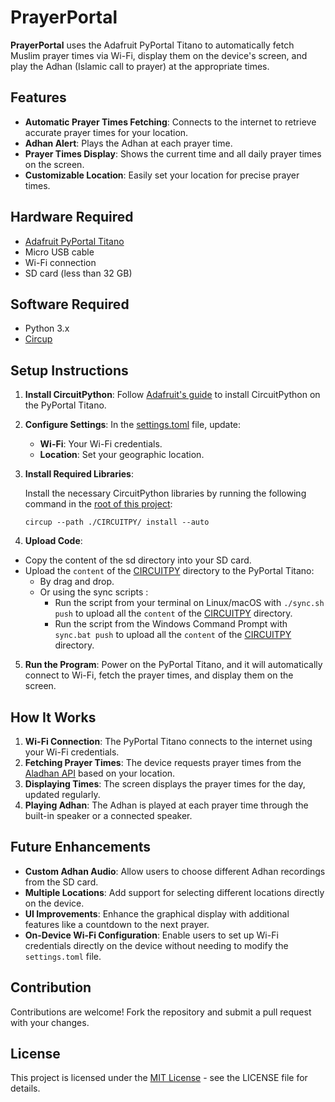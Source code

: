 # PrayerPortal

**PrayerPortal** uses the Adafruit PyPortal Titano to automatically fetch Muslim prayer times via Wi-Fi, display them on
the device's screen, and play the Adhan (Islamic call to prayer) at the appropriate times.

## Features

- **Automatic Prayer Times Fetching**: Connects to the internet to retrieve accurate prayer times for your location.
- **Adhan Alert**: Plays the Adhan at each prayer time.
- **Prayer Times Display**: Shows the current time and all daily prayer times on the screen.
- **Customizable Location**: Easily set your location for precise prayer times.

## Hardware Required

- [Adafruit PyPortal Titano](https://learn.adafruit.com/adafruit-pyportal-titano)
- Micro USB cable
- Wi-Fi connection
- SD card (less than 32 GB)

## Software Required

- Python 3.x
- [Circup](https://learn.adafruit.com/keep-your-circuitpython-libraries-on-devices-up-to-date-with-circup/overview)

[//]: # (## Required Libraries)

[//]: # ()
[//]: # (- [Adafruit CircuitPython PyPortal]&#40;https://github.com/adafruit/Adafruit_CircuitPython_PyPortal&#41;)

## Setup Instructions

1. **Install CircuitPython**:
   Follow [Adafruit's guide](https://learn.adafruit.com/adafruit-pyportal-titano/circuitpython) to install CircuitPython
   on the PyPortal Titano.

2. **Configure Settings**:
   In the [settings.toml](CIRCUITPY/settings.toml) file, update:
   
    - **Wi-Fi**: Your Wi-Fi credentials.
    - **Location**: Set your geographic location.

3. **Install Required Libraries**:
   
   Install the necessary CircuitPython libraries by running the following command in the [root of this project](./):
   
   ```cli
   circup --path ./CIRCUITPY/ install --auto
   ```

4. **Upload Code**: 
- Copy the content of the sd directory into your SD card.
- Upload the `content` of the [CIRCUITPY](CIRCUITPY) directory to the PyPortal Titano: 
    - By drag and drop.
    - Or using the sync scripts :
       - Run the script from your terminal on Linux/macOS with `./sync.sh push` to upload all the `content` of the [CIRCUITPY](CIRCUITPY) directory.
       - Run the script from the Windows Command Prompt with `sync.bat push` to upload all the `content` of the [CIRCUITPY](CIRCUITPY) directory.

5. **Run the Program**: Power on the PyPortal Titano, and it will automatically connect to Wi-Fi, fetch the prayer
   times, and display them on the screen.

## How It Works

1. **Wi-Fi Connection**: The PyPortal Titano connects to the internet using your Wi-Fi credentials.
2. **Fetching Prayer Times**: The device requests prayer times from the [Aladhan API](https://api.aladhan.com/) based on
   your location.
3. **Displaying Times**: The screen displays the prayer times for the day, updated regularly.
4. **Playing Adhan**: The Adhan is played at each prayer time through the built-in speaker or a connected speaker.

## Future Enhancements

- **Custom Adhan Audio**: Allow users to choose different Adhan recordings from the SD card.
- **Multiple Locations**: Add support for selecting different locations directly on the device.
- **UI Improvements**: Enhance the graphical display with additional features like a countdown to the next prayer.
- **On-Device Wi-Fi Configuration**: Enable users to set up Wi-Fi credentials directly on the device without needing to
  modify the `settings.toml` file.

## Contribution

Contributions are welcome! Fork the repository and submit a pull request with your changes.

## License

This project is licensed under the [MIT License](LICENSE) - see the LICENSE file for details.
